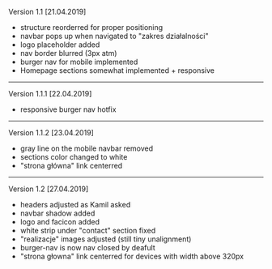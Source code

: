 Version 1.1 [21.04.2019]

- structure reorderred for proper positioning
- navbar pops up when navigated to "zakres działalności"
- logo placeholder added
- nav border blurred (3px atm)
- burger nav for mobile implemented
- Homepage sections somewhat implemented + responsive

----------------------------------------------------------
Version 1.1.1 [22.04.2019]

- responsive burger nav hotfix

----------------------------------------------------------
Version 1.1.2 [23.04.2019]

- gray line on the mobile navbar removed
- sections color changed to white
- "strona główna" link centerred

----------------------------------------------------------
Version 1.2 [27.04.2019]

- headers adjusted as Kamil asked
- navbar shadow added
- logo and facicon added
- white strip under "contact" section fixed
- "realizacje" images adjusted (still tiny unalignment)
- burger-nav is now nav closed by deafult
- "strona głowna" link centerred for devices with width above 320px


